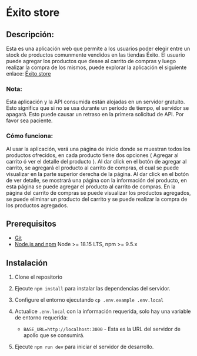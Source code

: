 # Éxito store

## Descripción:

Esta es una aplicación web que permite a los usuarios poder elegir entre un stock de productos comunmente vendidos en las tiendas Éxito. El usuario puede agregar los productos que desee al carrito de compras y luego realizar la compra de los mismos, puede explorar la aplicación el siguiente enlace: [Éxito store](https://exito-store.vercel.app)

### Nota:

Esta aplicación y la API consumida están alojadas en un servidor gratuito. Esto significa que si no se usa durante un período de tiempo, el servidor se apagará. Esto puede causar un retraso en la primera solicitud de API. Por favor sea paciente.

### Cómo funciona:

Al usar la aplicación, verá una página de inicio donde se muestran todos los productos ofrecidos, en cada producto tiene dos opciones ( Agregar al carrito ó ver el detalle del producto ). Al dar click en el botón de agregar al carrito, se agregará el producto al carrito de compras, el cual se puede visualizar en la parte superior derecha de la página. Al dar click en el botón de ver detalle, se mostrará una página con la información del producto, en esta página se puede agregar el producto al carrito de compras. En la página del carrito de compras se puede visualizar los productos agregados, se puede eliminar un producto del carrito y se puede realizar la compra de los productos agregados.

## Prerequisitos

- [Git](https://git-scm.com/downloads)
- [Node.js and npm](https://nodejs.org) Node >= 18.15 LTS, npm >= 9.5.x

## Instalación

1. Clone el repositorio

2. Ejecute `npm install` para instalar las dependencias del servidor.

3. Configure el entorno ejecutando `cp .env.example .env.local`

4. Actualice `.env.local` con la información requerida, solo hay una variable de entorno requerida:

   - `BASE_URL=http://localhost:3000` - Esta es la URL del servidor de apollo que se consumirá.

5. Ejecute `npm run dev` para iniciar el servidor de desarrollo.
